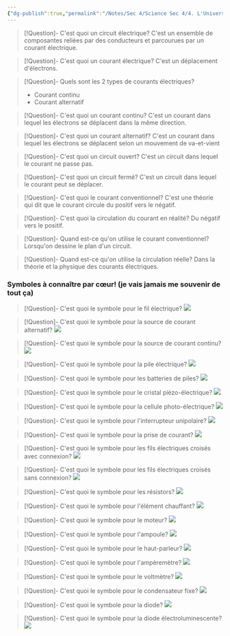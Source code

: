 ```yaml
---
{"dg-publish":true,"permalink":"/Notes/Sec 4/Science Sec 4/4. L'Univers Technologique/Chapitre 14：L'ingénierie électrique/1. L'électricité et les circuits électriques/"}
---
```



>[!Question]- C'est quoi un circuit électrique?
>C'est un ensemble de composantes reliées par des conducteurs et parcourues par un courant électrique.

>[!Question]- C'est quoi un courant électrique?
>C'est un déplacement d'électrons.

>[!Question]- Quels sont les 2 types de courants électriques?
>- Courant continu
>- Courant alternatif

>[!Question]- C'est quoi un courant continu?
>C'est un courant dans lequel les électrons se déplacent dans la même direction.

>[!Question]- C'est quoi un courant alternatif?
>C'est un courant dans lequel les électrons se déplacent selon un mouvement de va-et-vient


>[!Question]- C'est quoi un circuit ouvert?
>C'est un circuit dans lequel le courant ne passe pas.

>[!Question]- C'est quoi un circuit fermé?
>C'est un circuit dans lequel le courant peut se déplacer.

>[!Question]- C'est quoi le courant conventionnel?
>C'est une théorie qui dit que le courant circule du positif vers le négatif.

>[!Question]- C'est quoi la circulation du courant en réalité?
>Du négatif vers le positif.

>[!Question]- Quand est-ce qu'on utilise le courant conventionnel?
>Lorsqu'on dessine le plan d'un circuit.

>[!Question]- Quand est-ce qu'on utilise la circulation réelle?
>Dans la théorie et la physique des courants électriques.


### Symboles à connaître par cœur! (je vais jamais me souvenir de tout ça)

>[!Question]- C'est quoi le symbole pour le fil électrique?
>![](https://i.imgur.com/egkgyll.png)

>[!Question]- C'est quoi le symbole pour la source de courant alternatif?
>![](https://i.imgur.com/f2ULLBM.png)

>[!Question]- C'est quoi le symbole pour la source de courant continu?
>![](https://i.imgur.com/YIlGy3j.png)

>[!Question]- C'est quoi le symbole pour la pile électrique?
>![](https://i.imgur.com/YOHAMtV.png)

>[!Question]- C'est quoi le symbole pour les batteries de piles?
>![](https://i.imgur.com/DnwMwmX.png)

>[!Question]- C'est quoi le symbole pour le cristal pièzo-électrique?
>![](https://i.imgur.com/9nUE77b.png)

>[!Question]- C'est quoi le symbole pour la cellule photo-électrique?
>![](https://i.imgur.com/JzJipRe.png)

>[!Question]- C'est quoi le symbole pour l'interrupteur unipolaire?
>![](https://i.imgur.com/lYgun3x.png)

>[!Question]- C'est quoi le symbole pour la prise de courant?
>![](https://i.imgur.com/NFYzpol.png)

>[!Question]- C'est quoi le symbole pour les fils électriques croisés avec connexion?
>![](https://i.imgur.com/owRMxrs.png)

>[!Question]- C'est quoi le symbole pour les fils électriques croisés sans connexion?
>![](https://i.imgur.com/8cHPIql.png)

>[!Question]- C'est quoi le symbole pour les résistors?
>![](https://i.imgur.com/Z1E6OP1.png)

>[!Question]- C'est quoi le symbole pour l'élément chauffant?
>![](https://i.imgur.com/IMIFjVo.png)

>[!Question]- C'est quoi le symbole pour le moteur?
>![](https://i.imgur.com/NTuDb5V.png)

>[!Question]- C'est quoi le symbole pour l'ampoule?
>![](https://i.imgur.com/qdL5eJO.png)

>[!Question]- C'est quoi le symbole pour le haut-parleur?
>![](https://i.imgur.com/orwA0px.png)

>[!Question]- C'est quoi le symbole pour l'ampèremètre?
>![](https://i.imgur.com/GJI2Cmv.png)

>[!Question]- C'est quoi le symbole pour le voltmètre?
>![](https://i.imgur.com/kXC7G0J.png)

>[!Question]- C'est quoi le symbole pour le condensateur fixe?
>![](https://i.imgur.com/StOGjkB.png)

>[!Question]- C'est quoi le symbole pour la diode?
>![](https://i.imgur.com/CIn0MkS.png)

>[!Question]- C'est quoi le symbole pour la diode électroluminescente?
>![](https://i.imgur.com/cplEzo6.png)

